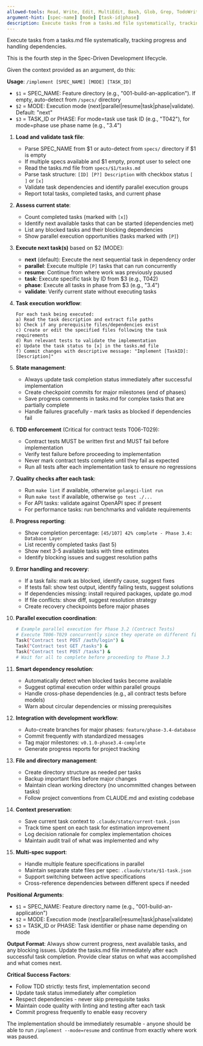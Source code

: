 ```yaml
---
allowed-tools: Read, Write, Edit, MultiEdit, Bash, Glob, Grep, TodoWrite
argument-hint: [spec-name] [mode] [task-id|phase]
description: Execute tasks from a tasks.md file systematically, tracking progress and handling dependencies
---
```


Execute tasks from a tasks.md file systematically, tracking progress and handling dependencies.

This is the fourth step in the Spec-Driven Development lifecycle.

Given the context provided as an argument, do this:

**Usage**: `/implement [SPEC_NAME] [MODE] [TASK_ID]`
- `$1` = SPEC_NAME: Feature directory (e.g., "001-build-an-application"). If empty, auto-detect from `/specs/` directory
- `$2` = MODE: Execution mode (next|parallel|resume|task|phase|validate). Default: "next"
- `$3` = TASK_ID or PHASE: For mode=task use task ID (e.g., "T042"), for mode=phase use phase name (e.g., "3.4")

1. **Load and validate task file**:
   - Parse SPEC_NAME from $1 or auto-detect from `specs/` directory if $1 is empty
   - If multiple specs available and $1 empty, prompt user to select one
   - Read the tasks.md file from `specs/$1/tasks.md`  
   - Parse task structure: `[ID] [P?] Description` with checkbox status `[ ]` or `[x]`
   - Validate task dependencies and identify parallel execution groups
   - Report total tasks, completed tasks, and current phase

2. **Assess current state**:
   - Count completed tasks (marked with `[x]`)
   - Identify next available tasks that can be started (dependencies met)
   - List any blocked tasks and their blocking dependencies
   - Show parallel execution opportunities (tasks marked with `[P]`)

3. **Execute next task(s)** based on $2 (MODE):
   - **next** (default): Execute the next sequential task in dependency order
   - **parallel**: Execute multiple `[P]` tasks that can run concurrently
   - **resume**: Continue from where work was previously paused
   - **task**: Execute specific task by ID from $3 (e.g., T042)
   - **phase**: Execute all tasks in phase from $3 (e.g., "3.4")
   - **validate**: Verify current state without executing tasks

4. **Task execution workflow**:
   ```
   For each task being executed:
   a) Read the task description and extract file paths
   b) Check if any prerequisite files/dependencies exist
   c) Create or edit the specified files following the task requirements
   d) Run relevant tests to validate the implementation
   e) Update the task status to [x] in the tasks.md file
   f) Commit changes with descriptive message: "Implement [TaskID]: [Description]"
   ```

5. **State management**:
   - Always update task completion status immediately after successful implementation
   - Create checkpoint commits for major milestones (end of phases)
   - Save progress comments in tasks.md for complex tasks that are partially complete
   - Handle failures gracefully - mark tasks as blocked if dependencies fail

6. **TDD enforcement** (Critical for contract tests T006-T029):
   - Contract tests MUST be written first and MUST fail before implementation
   - Verify test failure before proceeding to implementation
   - Never mark contract tests complete until they fail as expected
   - Run all tests after each implementation task to ensure no regressions

7. **Quality checks after each task**:
   - Run `make lint` if available, otherwise `golangci-lint run`
   - Run `make test` if available, otherwise `go test ./...`
   - For API tasks: validate against OpenAPI spec if present
   - For performance tasks: run benchmarks and validate requirements

8. **Progress reporting**:
   - Show completion percentage: `[45/107] 42% complete - Phase 3.4: Database Layer`
   - List recently completed tasks (last 5)
   - Show next 3-5 available tasks with time estimates
   - Identify blocking issues and suggest resolution paths

9. **Error handling and recovery**:
    - If a task fails: mark as blocked, identify cause, suggest fixes
    - If tests fail: show test output, identify failing tests, suggest solutions
    - If dependencies missing: install required packages, update go.mod
    - If file conflicts: show diff, suggest resolution strategy
    - Create recovery checkpoints before major phases

11. **Parallel execution coordination**:
    ```bash
    # Example parallel execution for Phase 3.2 (Contract Tests)
    # Execute T006-T029 concurrently since they operate on different files
    Task("Contract test POST /auth/login") & 
    Task("Contract test GET /tasks") &
    Task("Contract test POST /tasks") &
    # Wait for all to complete before proceeding to Phase 3.3
    ```

12. **Smart dependency resolution**:
    - Automatically detect when blocked tasks become available
    - Suggest optimal execution order within parallel groups
    - Handle cross-phase dependencies (e.g., all contract tests before models)
    - Warn about circular dependencies or missing prerequisites

13. **Integration with development workflow**:
    - Auto-create branches for major phases: `feature/phase-3.4-database`
    - Commit frequently with standardized messages
    - Tag major milestones: `v0.1.0-phase3.4-complete`
    - Generate progress reports for project tracking

14. **File and directory management**:
    - Create directory structure as needed per tasks
    - Backup important files before major changes
    - Maintain clean working directory (no uncommitted changes between tasks)
    - Follow project conventions from CLAUDE.md and existing codebase

15. **Context preservation**:
    - Save current task context to `.claude/state/current-task.json`
    - Track time spent on each task for estimation improvement
    - Log decision rationale for complex implementation choices
    - Maintain audit trail of what was implemented and why

16. **Multi-spec support**:
    - Handle multiple feature specifications in parallel
    - Maintain separate state files per spec: `.claude/state/$1-task.json`
    - Support switching between active specifications
    - Cross-reference dependencies between different specs if needed

**Positional Arguments**: 
- `$1` = SPEC_NAME: Feature directory name (e.g., "001-build-an-application")
- `$2` = MODE: Execution mode (next|parallel|resume|task|phase|validate)
- `$3` = TASK_ID or PHASE: Task identifier or phase name depending on mode

**Output Format**: Always show current progress, next available tasks, and any blocking issues. Update the tasks.md file immediately after each successful task completion. Provide clear status on what was accomplished and what comes next.

**Critical Success Factors**:
- Follow TDD strictly: tests first, implementation second
- Update task status immediately after completion
- Respect dependencies - never skip prerequisite tasks
- Maintain code quality with linting and testing after each task
- Commit progress frequently to enable easy recovery

The implementation should be immediately resumable - anyone should be able to run `/implement --mode=resume` and continue from exactly where work was paused.